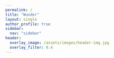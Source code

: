```yaml
---
permalink: /
title: "Wunder"
layout: single
author_profile: true
sidebar:
  nav: "sidebar"
header:
  overlay_image: /assets/images/header-img.jpg
  overlay_filter: 0.4 
---
```

